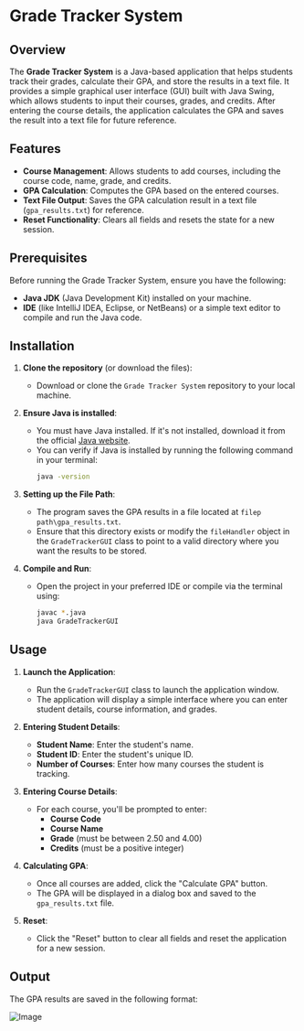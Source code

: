 # Grade Tracker System

## Overview
The **Grade Tracker System** is a Java-based application that helps students track their grades, calculate their GPA, and store the results in a text file. It provides a simple graphical user interface (GUI) built with Java Swing, which allows students to input their courses, grades, and credits. After entering the course details, the application calculates the GPA and saves the result into a text file for future reference.

## Features
- **Course Management**: Allows students to add courses, including the course code, name, grade, and credits.
- **GPA Calculation**: Computes the GPA based on the entered courses.
- **Text File Output**: Saves the GPA calculation result in a text file (`gpa_results.txt`) for reference.
- **Reset Functionality**: Clears all fields and resets the state for a new session.

## Prerequisites
Before running the Grade Tracker System, ensure you have the following:

- **Java JDK** (Java Development Kit) installed on your machine.
- **IDE** (like IntelliJ IDEA, Eclipse, or NetBeans) or a simple text editor to compile and run the Java code.

## Installation

1. **Clone the repository** (or download the files):
   - Download or clone the `Grade Tracker System` repository to your local machine.

2. **Ensure Java is installed**:
   - You must have Java installed. If it's not installed, download it from the official [Java website](https://www.oracle.com/java/technologies/javase-downloads.html).
   - You can verify if Java is installed by running the following command in your terminal:
     ```bash
     java -version
     ```

3. **Setting up the File Path**:
   - The program saves the GPA results in a file located at `filep path\gpa_results.txt`.
   - Ensure that this directory exists or modify the `fileHandler` object in the `GradeTrackerGUI` class to point to a valid directory where you want the results to be stored.

4. **Compile and Run**:
   - Open the project in your preferred IDE or compile via the terminal using:
     ```bash
     javac *.java
     java GradeTrackerGUI
     ```

## Usage

1. **Launch the Application**:
   - Run the `GradeTrackerGUI` class to launch the application window.
   - The application will display a simple interface where you can enter student details, course information, and grades.

2. **Entering Student Details**:
   - **Student Name**: Enter the student's name.
   - **Student ID**: Enter the student's unique ID.
   - **Number of Courses**: Enter how many courses the student is tracking.

3. **Entering Course Details**:
   - For each course, you'll be prompted to enter:
     - **Course Code**
     - **Course Name**
     - **Grade** (must be between 2.50 and 4.00)
     - **Credits** (must be a positive integer)

4. **Calculating GPA**:
   - Once all courses are added, click the "Calculate GPA" button.
   - The GPA will be displayed in a dialog box and saved to the `gpa_results.txt` file.

5. **Reset**:
   - Click the "Reset" button to clear all fields and reset the application for a new session.

## Output
The GPA results are saved in the following format:

![Image](https://github.com/user-attachments/assets/738522dd-dcf2-4750-a433-a15a1fc2796c)

